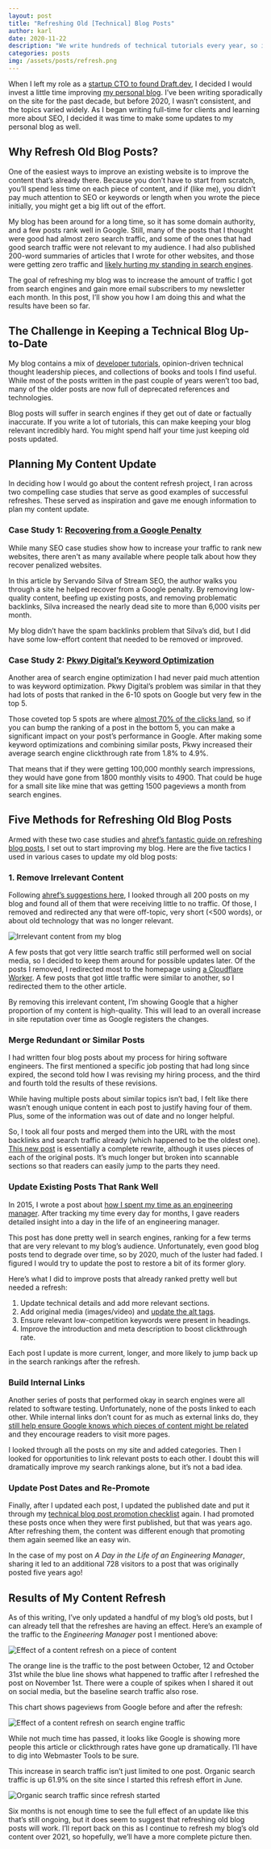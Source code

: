 ```yaml
---
layout: post
title: "Refreshing Old [Technical] Blog Posts"
author: karl
date: 2020-11-22
description: "We write hundreds of technical tutorials every year, so in this post, we've collected some of our top tips for writing great software development tutorials."
categories: posts
img: /assets/posts/refresh.png
---
```


When I left my role as a [startup CTO to found Draft.dev](https://www.karllhughes.com/posts/cto-writer), I decided I would invest a little time improving [my personal blog](https://www.karllhughes.com/). I’ve been writing sporadically on the site for the past decade, but before 2020, I wasn’t consistent, and the topics varied widely. As I began writing full-time for clients and learning more about SEO, I decided it was time to make some updates to my personal blog as well.

## Why Refresh Old Blog Posts?
One of the easiest ways to improve an existing website is to improve the content that’s already there. Because you don’t have to start from scratch, you’ll spend less time on each piece of content, and if (like me), you didn’t pay much attention to SEO or keywords or length when you wrote the piece initially, you might get a big lift out of the effort.

My blog has been around for a long time, so it has some domain authority, and a few posts rank well in Google. Still, many of the posts that I thought were good had almost zero search traffic, and some of the ones that had good search traffic were not relevant to my audience. I had also published 200-word summaries of articles that I wrote for other websites, and those were getting zero traffic and [likely hurting my standing in search engines](https://www.searchenginejournal.com/what-is-thin-content-how-to-fix-it/270583/).

The goal of refreshing my blog was to increase the amount of traffic I got from search engines and gain more email subscribers to my newsletter each month. In this post, I’ll show you how I am doing this and what the results have been so far.

<!-- signup -->

## The Challenge in Keeping a Technical Blog Up-to-Date

My blog contains a mix of [developer tutorials](https://draft.dev/learn/posts/technical-tutorials), opinion-driven technical thought leadership pieces, and collections of books and tools I find useful. While most of the posts written in the past couple of years weren’t too bad, many of the older posts are now full of deprecated references and technologies.

Blog posts will suffer in search engines if they get out of date or factually inaccurate. If you write a lot of tutorials, this can make keeping your blog relevant incredibly hard. You might spend half your time just keeping old posts updated.

## Planning My Content Update
In deciding how I would go about the content refresh project, I ran across two compelling case studies that serve as good examples of successful refreshes. These served as inspiration and gave me enough information to plan my content update.

### Case Study 1: [Recovering from a Google Penalty](https://alphainvestors.com/case-study/reviving-a-penalized-site-to-6400-visits-per-month-case-study/)
While many SEO case studies show how to increase your traffic to rank new websites, there aren't as many available where people talk about how they recover penalized websites.

In this article by Servando Silva of Stream SEO, the author walks you through a site he helped recover from a Google penalty. By removing low-quality content, beefing up existing posts, and removing problematic backlinks, Silva increased the nearly dead site to more than 6,000 visits per month.

My blog didn’t have the spam backlinks problem that Silva’s did, but I did have some low-effort content that needed to be removed or improved.

### Case Study 2: [Pkwy Digital’s Keyword Optimization](https://www.pkwydigital.com/case-study-update-old-blog-posts/)
Another area of search engine optimization I had never paid much attention to was keyword optimization. Pkwy Digital’s problem was similar in that they had lots of posts that ranked in the 6-10 spots on Google but very few in the top 5.

Those coveted top 5 spots are where [almost 70% of the clicks land](https://www.amazeemetrics.com/en/blog/the-top-5-results-in-google-get-almost-70-of-all-clicks/), so if you can bump the ranking of a post in the bottom 5, you can make a significant impact on your post’s performance in Google. After making some keyword optimizations and combining similar posts, Pkwy increased their average search engine clickthrough rate from 1.8% to 4.9%.

That means that if they were getting 100,000 monthly search impressions, they would have gone from 1800 monthly visits to 4900. That could be huge for a small site like mine that was getting 1500 pageviews a month from search engines.

## Five Methods for Refreshing Old Blog Posts
Armed with these two case studies and [ahref’s fantastic guide on refreshing blog posts](https://ahrefs.com/blog/double-your-blog-traffic/), I set out to start improving my blog. Here are the five tactics I used in various cases to update my old blog posts:

### 1. Remove Irrelevant Content
Following [ahref’s suggestions here](https://ahrefs.com/blog/content-audit/), I looked through all 200 posts on my blog and found all of them that were receiving little to no traffic. Of those, I removed and redirected any that were off-topic, very short (<500 words), or about old technology that was no longer relevant.

![Irrelevant content from my blog](https://i.imgur.com/GDOqlds.png)

A few posts that got very little search traffic still performed well on social media, so I decided to keep them around for possible updates later. Of the posts I removed, I redirected most to the homepage using [a Cloudflare Worker](https://developers.cloudflare.com/workers/examples/redirect). A few posts that got little traffic were similar to another, so I redirected them to the other article.

By removing this irrelevant content, I’m showing Google that a higher proportion of my content is high-quality. This will lead to an overall increase in site reputation over time as Google registers the changes.

### Merge Redundant or Similar Posts
I had written four blog posts about my process for hiring software engineers. The first mentioned a specific job posting that had long since expired, the second told how I was revising my hiring process, and the third and fourth told the results of these revisions.

While having multiple posts about similar topics isn’t bad, I felt like there wasn’t enough unique content in each post to justify having four of them. Plus, some of the information was out of date and no longer helpful.

So, I took all four posts and merged them into the URL with the most backlinks and search traffic already (which happened to be the oldest one). [This new post](https://www.karllhughes.com/posts/hiring-process) is essentially a complete rewrite, although it uses pieces of each of the original posts. It’s much longer but broken into scannable sections so that readers can easily jump to the parts they need.

### Update Existing Posts That Rank Well
In 2015, I wrote a post about [how I spent my time as an engineering manager](https://www.karllhughes.com/posts/engineering-manager). After tracking my time every day for months, I gave readers detailed insight into a day in the life of an engineering manager.

This post has done pretty well in search engines, ranking for a few terms that are very relevant to my blog’s audience. Unfortunately, even good blog posts tend to degrade over time, so by 2020, much of the luster had faded. I figured I would try to update the post to restore a bit of its former glory.

Here’s what I did to improve posts that already ranked pretty well but needed a refresh:

1. Update technical details and add more relevant sections.
2. Add original media (images/video) and [update the alt tags](https://www.w3schools.com/tags/att_img_alt.asp).
3. Ensure relevant low-competition keywords were present in headings.
4. Improve the introduction and meta description to boost clickthrough rate.

Each post I update is more current, longer, and more likely to jump back up in the search rankings after the refresh.

### Build Internal Links
Another series of posts that performed okay in search engines were all related to software testing. Unfortunately, none of the posts linked to each other. While internal links don’t count for as much as external links do, they [still help ensure Google knows which pieces of content might be related](https://moz.com/learn/seo/internal-link) and they encourage readers to visit more pages.

I looked through all the posts on my site and added categories. Then I looked for opportunities to link relevant posts to each other. I doubt this will dramatically improve my search rankings alone, but it’s not a bad idea.

### Update Post Dates and Re-Promote
Finally, after I updated each post, I updated the published date and put it through my [technical blog post promotion checklist](https://draft.dev/learn/posts/promotion) again. I had promoted these posts once when they were first published, but that was years ago. After refreshing them, the content was different enough that promoting them again seemed like an easy win.

In the case of my post on _A Day in the Life of an Engineering Manager_, sharing it led to an additional 728 visitors to a post that was originally posted five years ago!

## Results of My Content Refresh
As of this writing, I’ve only updated a handful of my blog’s old posts, but I can already tell that the refreshes are having an effect. Here’s an example of the traffic to the _Engineering Manager_ post I mentioned above:

![Effect of a content refresh on a piece of content](https://i.imgur.com/OQm2k83.png)

The orange line is the traffic to the post between October, 12 and October 31st while the blue line shows what happened to traffic after I refreshed the post on November 1st. There were a couple of spikes when I shared it out on social media, but the baseline search traffic also rose.

This chart shows pageviews from Google before and after the refresh:

![Effect of a content refresh on search engine traffic](https://i.imgur.com/4R1H62z.png)

While not much time has passed, it looks like Google is showing more people this article or clickthrough rates have gone up dramatically. I’ll have to dig into Webmaster Tools to be sure.

This increase in search traffic isn’t just limited to one post. Organic search traffic is up 61.9% on the site since I started this refresh effort in June.

![Organic search traffic since refresh started](https://i.imgur.com/2K1kKpp.png)

Six months is not enough time to see the full effect of an update like this that’s still ongoing, but it does seem to suggest that refreshing old blog posts will work. I’ll report back on this as I continue to refresh my blog’s old content over 2021, so hopefully, we’ll have a more complete picture then.
